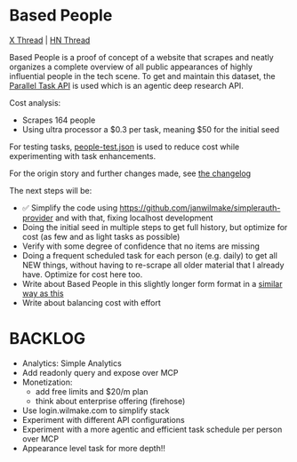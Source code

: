 # Based People

[X Thread](https://x.com/janwilmake/status/1956061673833300443) | [HN Thread](https://news.ycombinator.com/item?id=44914035)

Based People is a proof of concept of a website that scrapes and neatly organizes a complete overview of all public appearances of highly influential people in the tech scene. To get and maintain this dataset, the [Parallel Task API](https://docs.parallel.ai/task-api/task-quickstart) is used which is an agentic deep research API.

Cost analysis:

- Scrapes 164 people
- Using ultra processor a $0.3 per task, meaning $50 for the initial seed

For testing tasks, [people-test.json](people-test.json) is used to reduce cost while experimenting with task enhancements.

For the origin story and further changes made, see [the changelog](CHANGELOG.md)

The next steps will be:

- ✅ Simplify the code using https://github.com/janwilmake/simplerauth-provider and with that, fixing localhost development
- Doing the initial seed in multiple steps to get full history, but optimize for cost (as few and as light tasks as possible)
- Verify with some degree of confidence that no items are missing
- Doing a frequent scheduled task for each person (e.g. daily) to get all NEW things, without having to re-scrape all older material that I already have. Optimize for cost here too.
- Write about Based People in this slightly longer form format in a [similar way as this](https://cookbook.openai.com/examples/partners/temporal_agents_with_knowledge_graphs/temporal_agents_with_knowledge_graphs)
- Write about balancing cost with effort

# BACKLOG

- Analytics: Simple Analytics
- Add readonly query and expose over MCP
- Monetization:
  - add free limits and $20/m plan
  - think about enterprise offering (firehose)
- Use login.wilmake.com to simplify stack
- Experiment with different API configurations
- Experiment with a more agentic and efficient task schedule per person over MCP
- Appearance level task for more depth!!

